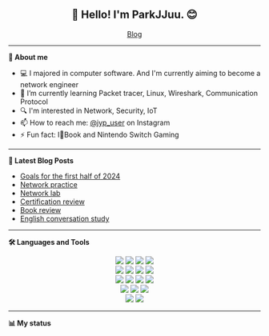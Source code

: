 <h2 align="center">👋 Hello! I'm ParkJJuu. 😊</h2>
<p align="center">
  <a href="https://blog.naver.com/qkrwndus9898">Blog</a> 
  <!-- • <a href="">LinkedIn</a> -->  
</p>

-------

**🙋 About me**

- 💻 I majored in computer software. And I'm currently aiming to become a network engineer
- 🌱 I’m currently learning Packet tracer, Linux, Wireshark, Communication Protocol
- 🔍 I'm interested in Network, Security, IoT
- 📫 How to reach me: [@jyp_user](https://www.instagram.com/jyp_user/) on Instagram
- ⚡ Fun fact: I💜Book and Nintendo Switch Gaming 

-------

**📑 Latest Blog Posts**

<!-- BLOG-POST-LIST:START -->
- [Goals for the first half of 2024](https://blog.naver.com/qkrwndus9898/223343764780)
- [Network practice](https://blog.naver.com/qkrwndus9898/223441610870)
- [Network lab](https://blog.naver.com/qkrwndus9898/223436441707)
- [Certification review](https://blog.naver.com/qkrwndus9898/223453821571)
- [Book review](https://blog.naver.com/qkrwndus9898/223375091368)
- [English conversation study](https://blog.naver.com/qkrwndus9898/223450983745)
<!-- BLOG-POST-LIST:END -->

-------

**🛠 Languages and Tools**

<div align=center> 
  <!-- Programming Languages -->
  <img src="https://img.shields.io/badge/c-A8B9CC?style=for-the-badge&logo=c&logoColor=black"> 
  <img src="https://img.shields.io/badge/c++-00599C?style=for-the-badge&logo=c%2B%2B&logoColor=white">
  <img src="https://img.shields.io/badge/java-007396?style=for-the-badge&logo=java&logoColor=white">
  <img src="https://img.shields.io/badge/python-3776AB?style=for-the-badge&logo=python&logoColor=white"> 
  <br>
  
  <!-- Server -->
  <img src="https://img.shields.io/badge/mobius-0096D6?style=for-the-badge&logo=mobius&logoColor=white">
  <img src="https://img.shields.io/badge/centos-262577?style=for-the-badge&logo=centos&logoColor=white">
  <img src="https://img.shields.io/badge/linux-FCC624?style=for-the-badge&logo=linux&logoColor=black">
  <img src="https://img.shields.io/badge/kalilinux-557C94?style=for-the-badge&logo=kalilinux&logoColor=white">
  <br>
  
  <!-- Develop Tool -->
  <img src="https://img.shields.io/badge/visualstudio-5C2D91?style=for-the-badge&logo=visualstudio&logoColor=white">
  <img src="https://img.shields.io/badge/visualstudiocode-007ACC?style=for-the-badge&logo=visualstudiocode&logoColor=white">
  <img src="https://img.shields.io/badge/eclipseide-2C2255?style=for-the-badge&logo=eclipseide&logoColor=white">
  <img src="https://img.shields.io/badge/wireshark-1679A7?style=for-the-badge&logo=wireshark&logoColor=white">
  <br>

  <!-- Database -->
  <img src="https://img.shields.io/badge/oracle-F80000?style=for-the-badge&logo=oracle&logoColor=white"> 
  <img src="https://img.shields.io/badge/mysql-4479A1?style=for-the-badge&logo=mysql&logoColor=white"> 
  <img src="https://img.shields.io/badge/mariaDB-003545?style=for-the-badge&logo=mariaDB&logoColor=white">
  <br>
  
  <!-- Hardware -->
  <img src="https://img.shields.io/badge/arduino-00878F?style=for-the-badge&logo=arduino&logoColor=white">
  <img src="https://img.shields.io/badge/raspberrypi-A22846?style=for-the-badge&logo=raspberrypi&logoColor=white">
  <br>
</div>

-------

**📊 My status**

<!-- Odds and ends
Here are some ideas to get you started:
- 🔭 I’m currently working on ... 
- 👯 I’m looking to collaborate on ...
- 🤔 I’m looking for help with ...
- 💬 Ask me about ...
-->
